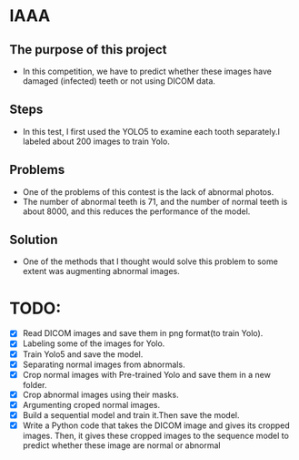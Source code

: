# IAAA

## The purpose of this project
- In this competition, we have to predict whether these images have damaged (infected) teeth or not using DICOM data.
## Steps
- In this test, I first used the YOLO5 to examine each tooth separately.I labeled about 200 images to train Yolo.
## Problems
- One of the problems of this contest is the lack of abnormal photos.
- The number of abnormal teeth is 71, and the number of normal teeth is about 8000, and this reduces the performance of the model.
## Solution
- One of the methods that I thought would solve this problem to some extent was augmenting abnormal images.


# TODO:
- [x] Read DICOM images and save them in png format(to train Yolo).
- [x] Labeling some of the images for Yolo.
- [x] Train Yolo5 and save the model.
- [x] Separating normal images from abnormals.
- [x] Crop normal images with Pre-trained Yolo and save them in a new folder.
- [x] Crop abnormal images using their masks.
- [x] Argumenting croped normal images.
- [x] Build a sequential model and train it.Then save the model.
- [x] Write a Python code that takes the DICOM image and gives its cropped images. Then, it gives these cropped images to the sequence model to predict whether these image are normal or abnormal